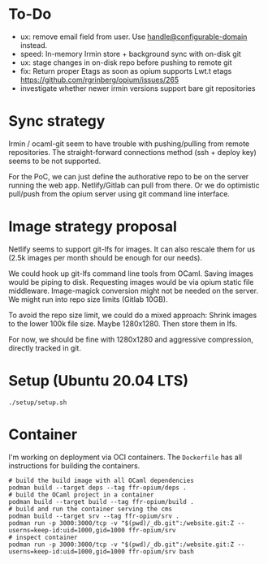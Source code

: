 # To-Do

- ux: remove email field from user. Use <handle@configurable-domain>
  instead.
- speed: In-memory Irmin store + background sync with on-disk git
- ux: stage changes in on-disk repo before pushing to remote git
- fix: Return proper Etags as soon as opium supports Lwt.t etags
  https://github.com/rgrinberg/opium/issues/265
- investigate whether newer irmin versions support bare git repositories

# Sync strategy

Irmin / ocaml-git seem to have trouble with pushing/pulling from remote
repositories. The straight-forward connections method (ssh + deploy key)
seems to be not supported.

For the PoC, we can just define the authorative repo to be on the server
running the web app. Netlify/Gitlab can pull from there. Or we do
optimistic pull/push from the opium server using git command line
interface.

# Image strategy proposal

Netlify seems to support git-lfs for images. It can also rescale them
for us (2.5k images per month should be enough for our needs).

We could hook up git-lfs command line tools from OCaml. Saving images
would be piping to disk. Requesting images would be via opium static
file middleware. Image-magick conversion might not be needed on the
server. We might run into repo size limits (Gitlab 10GB).

To avoid the repo size limit, we could do a mixed approach: Shrink
images to the lower 100k file size. Maybe 1280x1280. Then store them in
lfs.

For now, we should be fine with 1280x1280 and aggressive compression,
directly tracked in git.

# Setup (Ubuntu 20.04 LTS)

```shell
./setup/setup.sh
```

# Container

I'm working on deployment via OCI containers. The `Dockerfile` has all
instructions for building the containers.

```
# build the build image with all OCaml dependencies
podman build --target deps --tag ffr-opium/deps .
# build the OCaml project in a container
podman build --target build --tag ffr-opium/build .
# build and run the container serving the cms
podman build --target srv --tag ffr-opium/srv .
podman run -p 3000:3000/tcp -v "$(pwd)/_db.git":/website.git:Z --userns=keep-id:uid=1000,gid=1000 ffr-opium/srv
# inspect container
podman run -p 3000:3000/tcp -v "$(pwd)/_db.git":/website.git:Z --userns=keep-id:uid=1000,gid=1000 ffr-opium/srv bash
```

